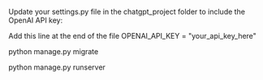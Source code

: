 Update your settings.py file in the chatgpt_project folder to include the OpenAI API key:

Add this line at the end of the file
OPENAI_API_KEY = "your_api_key_here"


python manage.py migrate

python manage.py runserver
